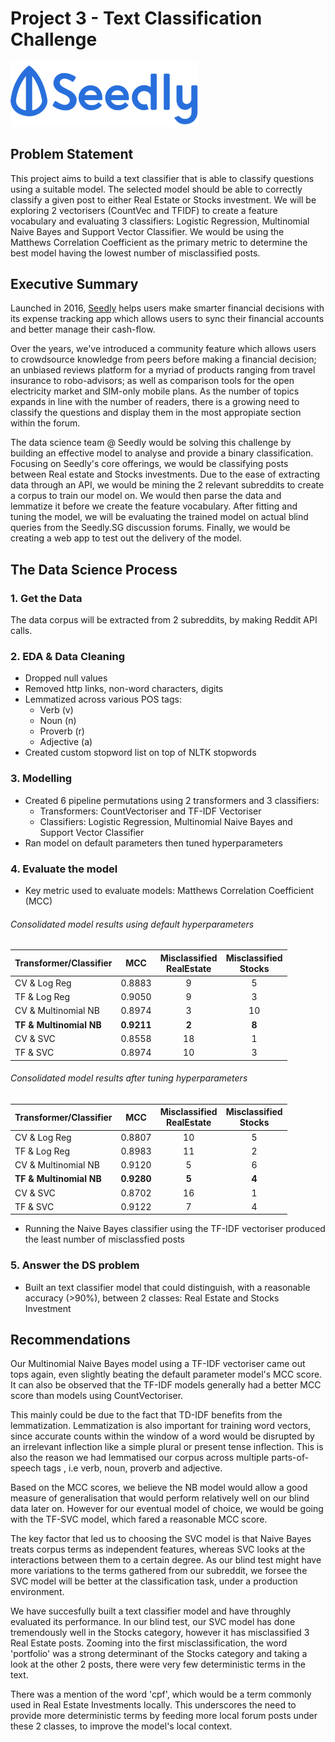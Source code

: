 # Project 3 - Text Classification Challenge

<img src="logo-1.png" width="300"/>


## Problem Statement
This project aims to build a text classifier that is able to classify questions using a suitable model. The selected model should be able to correctly classify a given post to either Real Estate or Stocks investment. We will be exploring 2 vectorisers (CountVec and TFIDF) to create a feature vocabulary and evaluating 3 classifiers: Logistic Regression, Multinomial Naive Bayes and Support Vector Classifier. We would be using the Matthews Correlation Coefficient as the primary metric to determine the best model having the lowest number of misclassified posts.


## Executive Summary

Launched in 2016, [Seedly](https://seedly.sg) helps users make smarter financial decisions with its expense tracking app which allows users to sync their financial accounts and better manage their cash-flow.

Over the years, we've introduced a community feature which allows users to crowdsource knowledge from peers before making a financial decision; an unbiased reviews platform for a myriad of products ranging from travel insurance to robo-advisors; as well as comparison tools for the open electricity market and SIM-only mobile plans. As the number of topics expands in line with the number of readers, there is a growing need to classify the questions and display them in the most appropiate section within the forum.

The data science team @ Seedly would be solving this challenge by building an effective model to analyse and provide a binary classification. Focusing on Seedly's core offerings, we would be classifying posts between Real estate and Stocks investments. Due to the ease of extracting data through an API, we would be mining the 2 relevant subreddits to create a corpus to train our model on. We would then parse the data and lemmatize it before we create the feature vocabulary. After fitting and tuning the model, we will be evaluating the trained model on actual blind queries from the Seedly.SG discussion forums. Finally, we would be creating a web app to test out the delivery of the model.


## The Data Science Process

### 1. Get the Data
The data corpus will be extracted from 2 subreddits, by making Reddit API calls.


### 2. EDA  & Data Cleaning
* Dropped null values
* Removed http links, non-word characters, digits
* Lemmatized across various POS tags: 
    * Verb (v)
    * Noun (n)
    * Proverb (r)
    * Adjective (a)
* Created custom stopword list on top of NLTK stopwords


### 3. Modelling
* Created 6 pipeline permutations using 2 transformers and 3 classifiers:
    * Transformers: CountVectoriser and TF-IDF Vectoriser
    * Classifiers: Logistic Regression, Multinomial Naive Bayes and Support Vector Classifier
* Ran model on default parameters then tuned hyperparameters


### 4. Evaluate the model
* Key metric used to evaluate models: Matthews Correlation Coefficient (MCC)

###### Consolidated model results using default hyperparameters
   Transformer/Classifier|MCC|Misclassified<br /> RealEstate|Misclassified<br /> Stocks|                    
  ------|------|:------:|:----:|   
   CV & Log Reg|0.8883|9|5| 
   TF & Log Reg|0.9050|9|3|
   CV & Multinomial NB|0.8974|3|10 |
   **TF & Multinomial NB**|**0.9211**|**2**|**8**|
   CV & SVC|0.8558|18 |1|
   TF & SVC|0.8974|10|3|


###### Consolidated model results after tuning hyperparameters
   
  Transformer/Classifier|MCC|Misclassified<br /> RealEstate|Misclassified<br /> Stocks|                    
  ------|------|:------:|:----:|   
   CV & Log Reg|0.8807|10|5 | 
   TF & Log Reg|0.8983|11|2|
   CV & Multinomial NB|0.9120|5|6 |
   **TF & Multinomial NB**|**0.9280**|**5**|**4**|
   CV & SVC|0.8702|16 |1|
   TF & SVC|0.9122|7|4| 
   
* Running the Naive Bayes classifier using the TF-IDF vectoriser produced the least number of misclassfied posts


### 5. Answer the DS problem
* Built an text classifier model that could distinguish, with a reasonable accuracy (>90%), between 2 classes: Real Estate and Stocks Investment



## Recommendations
Our Multinomial Naive Bayes model using a TF-IDF vectoriser came out tops again, even slightly beating the default parameter model's MCC score. It can also be observed that the TF-IDF models generally had a better MCC score than models using CountVectoriser.

This mainly could be due to the fact that TD-IDF benefits from the lemmatization. Lemmatization is also important for training word vectors, since accurate counts within the window of a word would be disrupted by an irrelevant inflection like a simple plural or present tense inflection. This is also the reason we had lemmatised our corpus across multiple parts-of-speech tags , i.e verb, noun, proverb and adjective.

Based on the MCC scores, we believe the NB model would allow a good measure of generalisation that would perform relatively well on our blind data later on. However for our eventual model of choice, we would be going with the TF-SVC model, which fared a reasonable MCC score.

The key factor that led us to choosing the SVC model is that Naive Bayes treats corpus terms as independent features, whereas SVC looks at the interactions between them to a certain degree. As our blind test might have more variations to the terms gathered from our subreddit, we forsee the SVC model will be better at the classification task, under a production environment.

We have succesfully built a text classifier model and have throughly evaluated its performance. In our blind test, our SVC model has done tremendously well in the Stocks category, however it has misclassified 3 Real Estate posts.
Zooming into the first misclassification, the word 'portfolio' was a strong determinant of the Stocks category and taking a look at the other 2 posts, there were very few deterministic terms in the text.

There was a mention of the word 'cpf', which would be a term commonly used in Real Estate Investments locally. This underscores the need to provide more deterministic terms by feeding more local forum posts under these 2 classes, to improve the model's local context.
